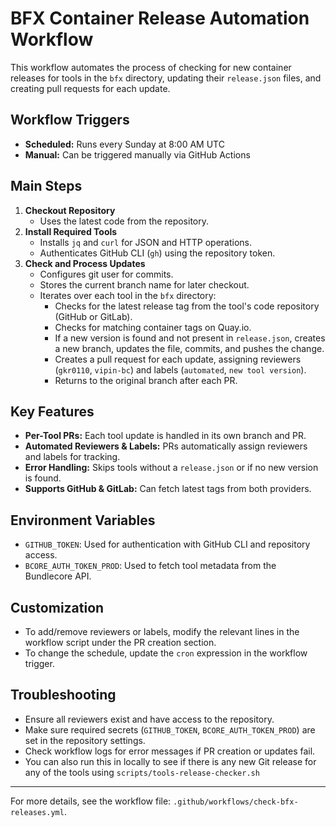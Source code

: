 # BFX Container Release Automation Workflow

This workflow automates the process of checking for new container releases for tools in the `bfx` directory, updating their `release.json` files, and creating pull requests for each update.

## Workflow Triggers
- **Scheduled:** Runs every Sunday at 8:00 AM UTC
- **Manual:** Can be triggered manually via GitHub Actions

## Main Steps
1. **Checkout Repository**
   - Uses the latest code from the repository.
2. **Install Required Tools**
   - Installs `jq` and `curl` for JSON and HTTP operations.
   - Authenticates GitHub CLI (`gh`) using the repository token.
3. **Check and Process Updates**
   - Configures git user for commits.
   - Stores the current branch name for later checkout.
   - Iterates over each tool in the `bfx` directory:
     - Checks for the latest release tag from the tool's code repository (GitHub or GitLab).
     - Checks for matching container tags on Quay.io.
     - If a new version is found and not present in `release.json`, creates a new branch, updates the file, commits, and pushes the change.
     - Creates a pull request for each update, assigning reviewers (`gkr0110`, `vipin-bc`) and labels (`automated`, `new tool version`).
     - Returns to the original branch after each PR.

## Key Features
- **Per-Tool PRs:** Each tool update is handled in its own branch and PR.
- **Automated Reviewers & Labels:** PRs automatically assign reviewers and labels for tracking.
- **Error Handling:** Skips tools without a `release.json` or if no new version is found.
- **Supports GitHub & GitLab:** Can fetch latest tags from both providers.

## Environment Variables
- `GITHUB_TOKEN`: Used for authentication with GitHub CLI and repository access.
- `BCORE_AUTH_TOKEN_PROD`: Used to fetch tool metadata from the Bundlecore API.

## Customization
- To add/remove reviewers or labels, modify the relevant lines in the workflow script under the PR creation section.
- To change the schedule, update the `cron` expression in the workflow trigger.

## Troubleshooting
- Ensure all reviewers exist and have access to the repository.
- Make sure required secrets (`GITHUB_TOKEN`, `BCORE_AUTH_TOKEN_PROD`) are set in the repository settings.
- Check workflow logs for error messages if PR creation or updates fail.
- You can also run this in locally to see if there is any new Git release for any of the tools using `scripts/tools-release-checker.sh`
---

For more details, see the workflow file: `.github/workflows/check-bfx-releases.yml`.
